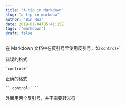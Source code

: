 ```yaml
---
title: "A tip in Markdown"
slug: "a-tip-in-markdow"
author: "Bin Hua"
date: 2019-01-04T05:41:15Z
tags: ["markdown"]
draft: false
---
```


在 Markdown 文档中在反引号里使用反引号，如 `` control+` `` 

错误的格式

```
`control+``
```

正确的格式

```
`` control+` ``
```

外面用两个反引号，并不需要转义符